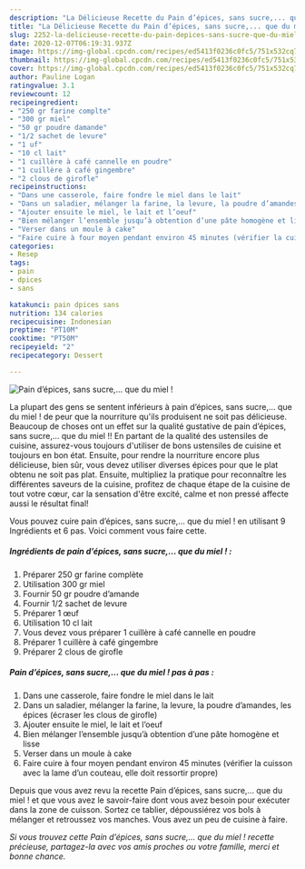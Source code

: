 ```yaml
---
description: "La Délicieuse Recette du Pain d’épices, sans sucre,... que du miel !"
title: "La Délicieuse Recette du Pain d’épices, sans sucre,... que du miel !"
slug: 2252-la-delicieuse-recette-du-pain-depices-sans-sucre-que-du-miel
date: 2020-12-07T06:19:31.937Z
image: https://img-global.cpcdn.com/recipes/ed5413f0236c0fc5/751x532cq70/pain-depices-sans-sucre-que-du-miel-photo-principale-de-la-recette.jpg
thumbnail: https://img-global.cpcdn.com/recipes/ed5413f0236c0fc5/751x532cq70/pain-depices-sans-sucre-que-du-miel-photo-principale-de-la-recette.jpg
cover: https://img-global.cpcdn.com/recipes/ed5413f0236c0fc5/751x532cq70/pain-depices-sans-sucre-que-du-miel-photo-principale-de-la-recette.jpg
author: Pauline Logan
ratingvalue: 3.1
reviewcount: 12
recipeingredient:
- "250 gr farine complte"
- "300 gr miel"
- "50 gr poudre damande"
- "1/2 sachet de levure"
- "1 uf"
- "10 cl lait"
- "1 cuillère à café cannelle en poudre"
- "1 cuillère à café gingembre"
- "2 clous de girofle"
recipeinstructions:
- "Dans une casserole, faire fondre le miel dans le lait"
- "Dans un saladier, mélanger la farine, la levure, la poudre d’amandes, les épices (écraser les clous de girofle)"
- "Ajouter ensuite le miel, le lait et l’oeuf"
- "Bien mélanger l’ensemble jusqu’à obtention d’une pâte homogène et lisse"
- "Verser dans un moule à cake"
- "Faire cuire à four moyen pendant environ 45 minutes (vérifier la cuisson avec la lame d’un couteau, elle doit ressortir propre)"
categories:
- Resep
tags:
- pain
- dpices
- sans

katakunci: pain dpices sans 
nutrition: 134 calories
recipecuisine: Indonesian
preptime: "PT10M"
cooktime: "PT50M"
recipeyield: "2"
recipecategory: Dessert

---
```



![Pain d’épices, sans sucre,... que du miel !](https://img-global.cpcdn.com/recipes/ed5413f0236c0fc5/751x532cq70/pain-depices-sans-sucre-que-du-miel-photo-principale-de-la-recette.jpg)

La plupart des gens se sentent inférieurs à pain d’épices, sans sucre,... que du miel ! de peur que la nourriture qu'ils produisent ne soit pas délicieuse. Beaucoup de choses ont un effet sur la qualité gustative de pain d’épices, sans sucre,... que du miel !! En partant de la qualité des ustensiles de cuisine, assurez-vous toujours d'utiliser de bons ustensiles de cuisine et toujours en bon état. Ensuite, pour rendre la nourriture encore plus délicieuse, bien sûr, vous devez utiliser diverses épices pour que le plat obtenu ne soit pas plat. Ensuite, multipliez la pratique pour reconnaître les différentes saveurs de la cuisine, profitez de chaque étape de la cuisine de tout votre cœur, car la sensation d'être excité, calme et non pressé affecte aussi le résultat final!

<!--inarticleads1-->

Vous pouvez cuire pain d’épices, sans sucre,... que du miel ! en utilisant 9 Ingrédients et 6 pas. Voici comment vous faire cette.

##### Ingrédients de pain d’épices, sans sucre,... que du miel ! :

1. Préparer 250 gr farine complète
1. Utilisation 300 gr miel
1. Fournir 50 gr poudre d’amande
1. Fournir 1/2 sachet de levure
1. Préparer 1 œuf
1. Utilisation 10 cl lait
1. Vous devez vous préparer 1 cuillère à café cannelle en poudre
1. Préparer 1 cuillère à café gingembre
1. Préparer 2 clous de girofle




<!--inarticleads2-->

##### Pain d’épices, sans sucre,... que du miel ! pas à pas :

1. Dans une casserole, faire fondre le miel dans le lait
1. Dans un saladier, mélanger la farine, la levure, la poudre d’amandes, les épices (écraser les clous de girofle)
1. Ajouter ensuite le miel, le lait et l’oeuf
1. Bien mélanger l’ensemble jusqu’à obtention d’une pâte homogène et lisse
1. Verser dans un moule à cake
1. Faire cuire à four moyen pendant environ 45 minutes (vérifier la cuisson avec la lame d’un couteau, elle doit ressortir propre)




<!--inarticleads1-->

<p>
Depuis que vous avez revu la recette Pain d’épices, sans sucre,... que du miel ! et que vous avez le savoir-faire dont vous avez besoin pour exécuter dans la zone de cuisson. Sortez ce tablier, dépoussiérez vos bols à mélanger et retroussez vos manches. Vous avez un peu de cuisine à faire.
</p>

<p>
<i>Si vous trouvez cette Pain d’épices, sans sucre,... que du miel ! recette précieuse, partagez-la avec vos amis proches ou votre famille, merci et bonne chance.</i>
</p>

